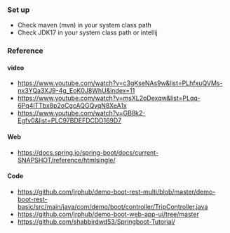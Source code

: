 ### Set up
- Check maven (mvn) in your system class path
- Check JDK17 in your system class path or intellij 

### Reference

#### video
- https://www.youtube.com/watch?v=c3gKseNAs9w&list=PLhfxuQVMs-nx3YQa3XJ9-4g_EoK0J8WhU&index=11
- https://www.youtube.com/watch?v=msXL2oDexqw&list=PLqq-6Pq4lTTbx8p2oCgcAQGQyqN8XeA1x
- https://www.youtube.com/watch?v=GB8k2-Egfv0&list=PLC97BDEFDCDD169D7
#### Web
- https://docs.spring.io/spring-boot/docs/current-SNAPSHOT/reference/htmlsingle/

#### Code
- https://github.com/jrphub/demo-boot-rest-multi/blob/master/demo-boot-rest-basic/src/main/java/com/demo/boot/controller/TripController.java
- https://github.com/jrphub/demo-boot-web-app-ui/tree/master
- https://github.com/shabbirdwd53/Springboot-Tutorial/
